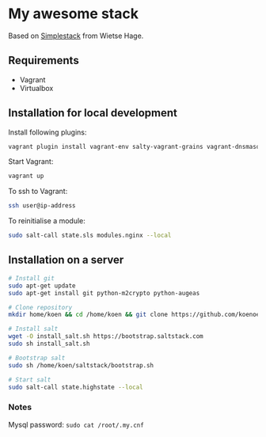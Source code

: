 # My awesome stack
Based on [Simplestack](https://github.com/wietsehage/simplestack) from Wietse Hage.

## Requirements

* Vagrant
* Virtualbox

## Installation for local development

Install following plugins:
```sh
vagrant plugin install vagrant-env salty-vagrant-grains vagrant-dnsmasq vagrant-vbguest
```

Start Vagrant:
```sh
vagrant up
```

To ssh to Vagrant:
```sh
ssh user@ip-address
```

To reinitialise a module:
```sh
sudo salt-call state.sls modules.nginx --local
```

## Installation on a server
```sh
# Install git
sudo apt-get update
sudo apt-get install git python-m2crypto python-augeas

# Clone repository
mkdir home/koen && cd /home/koen && git clone https://github.com/koenoe/saltstack.git

# Install salt
wget -O install_salt.sh https://bootstrap.saltstack.com
sudo sh install_salt.sh

# Bootstrap salt
sudo sh /home/koen/saltstack/bootstrap.sh

# Start salt
sudo salt-call state.highstate --local
```

### Notes ###

Mysql password: `sudo cat /root/.my.cnf`
